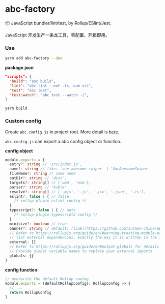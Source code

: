 # abc-factory
📦 JavaScript bundler/lint/test, by Rollup/ESlint/Jest.

JavaScript 开发生产一条龙工具，零配置，开箱即用。

### Use

```bash
yarn add abc-factory --dev
```

**package.json**
```json
"scripts": {
  "build": "abc build",
  "lint": "abc lint --ext .ts,.vue src",
  "test": "abc test",
  "test:watch": "abc test --watch -i",
}
```

```bash
yarn build
```

### Custom config

Create `abc.config.js` in project root. More detail is [here](https://github.com/surmon-china/abc-factory/blob/master/lib/default.js).

`abc.config.js` can export a abc config object or function.

**config object**
```ts
module.exports = {
  entry?: string // 'src/index.js',
  name?: string // like: 'vue-awesome-swiper' | 'VueAwesomeSwiper'
  fileName?: string // same name
  outDir?: string // 'dist',
  targets?: string[] // ['umd', 'esm'],
  parser?: string // 'buble'
  resolve?: string[] // ['.mjs', '.js', '.jsx', '.json', '.ts'],
  eslint?: false | { // false
    /* rollup-plugin-eslint config */
  }
  typescript?: false | { // auto
    /* rollup-plugin-typescript2 config */
  }
  minisize?: boolean // true
  banner?: string // default: [link](https://github.com/surmon-china/abc-factory/blob/master/lib/default.js#L18)
  // Refer to https://rollupjs.org/guide/en/#warning-treating-module-as-external-dependency
  // list external dependencies, exactly the way it is written in the import statement.
  external: []
  // Refer to https://rollupjs.org/guide/en#output-globals for details
  // Provide global variable names to replace your external imports
  globals: {}
}
```

**config function**
```ts
// overwrite the default Rollup confog
module.exports = (defaultRollupConfig): RollupConfog => {
  // ...
  return RollupConfig
}
```
